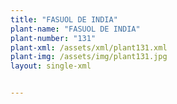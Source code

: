 ```yaml
---
title: "FASUOL DE INDIA"
plant-name: "FASUOL DE INDIA"
plant-number: "131"
plant-xml: /assets/xml/plant131.xml
plant-img: /assets/img/plant131.jpg
layout: single-xml


---
```

